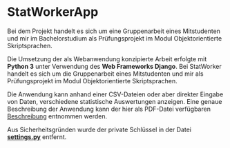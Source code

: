 # StatWorkerApp
Bei dem Projekt handelt es sich um eine Gruppenarbeit eines Mitstudenten und mir im Bachelorstudium als Prüfungsprojekt im 
Modul Objektorientierte Skriptsprachen.

Die Umsetzung der als Webanwendung konzipierte Arbeit erfolgte mit **Python 3** unter Verwendung des **Web Frameworks Django**. 
Bei StatWorker handelt es sich um die Gruppenarbeit eines Mitstudenten und mir als Prüfungsprojekt im Modul Objektorientierte 
Skriptsprachen.

Die Anwendung kann anhand einer CSV-Dateien oder aber direkter Eingabe von Daten, verschiedene statistische Auswertungen 
anzeigen. Eine genaue Beschreibung der Anwendung kann der hier als PDF-Datei verfügbaren [Beschreibung](https://github.com/ChristianKitte/StatWorkerApp/blob/master/OOS_Dokumentation_Christian_Kitte_Helmut_Bruenen.pdf)
entnommen werden.

Aus Sicherheitsgründen wurde der private Schlüssel in der Datei [**settings.py**](https://github.com/ChristianKitte/StatWorkerApp/blob/master/stat_worker_site/settings.py) entfernt.
